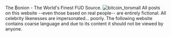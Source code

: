 The ₿onion - The World's Finest FUD Source.
![bitcoin_torsmall](https://user-images.githubusercontent.com/114272990/192126973-a35f12bd-659d-4769-9aa8-3b633e35226c.png)
All posts on this website --even those based on real people-- are entirely fictional. All celebrity likenesses are impersonated... poorly. The following website contains coarse language and due to its content it should not be viewed by anyone.

